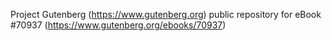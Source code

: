 Project Gutenberg (https://www.gutenberg.org) public repository for
eBook #70937 (https://www.gutenberg.org/ebooks/70937)
